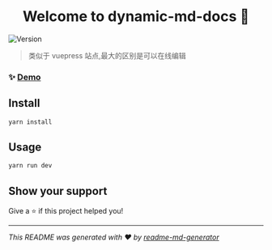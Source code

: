 <h1 align="center">Welcome to dynamic-md-docs 👋</h1>
<p>
  <img alt="Version" src="https://img.shields.io/badge/version-0.0.0-blue.svg?cacheSeconds=2592000" />
</p>

> 类似于 vuepress 站点,最大的区别是可以在线编辑

### ✨ [Demo](dddd)

## Install

```sh
yarn install
```

## Usage

```sh
yarn run dev
```

## Show your support

Give a ⭐️ if this project helped you!

---

_This README was generated with ❤️ by [readme-md-generator](https://github.com/kefranabg/readme-md-generator)_
